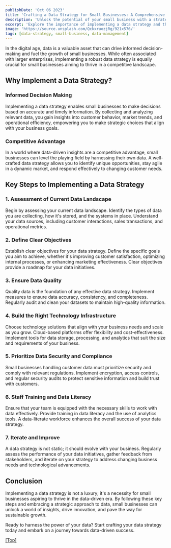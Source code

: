 ```yaml
---
publishDate: 'Oct 06 2023'
title: 'Crafting a Data Strategy for Small Businesses: A Comprehensive Guide'
description: 'Unlock the potential of your small business with a strategic approach to data.'
excerpt: 'Explore the importance of implementing a data strategy and the key steps to kickstart the process for small businesses.'
image: 'https://source.unsplash.com/QckxruozjRg/921x576/'
tags: [data-strategy, small-business, data-management]
---
```


In the digital age, data is a valuable asset that can drive informed decision-making and fuel the growth of small businesses. While often associated with larger enterprises, implementing a robust data strategy is equally crucial for small businesses aiming to thrive in a competitive landscape.

## <a name="Introduction"></a>Why Implement a Data Strategy?

### <a name="InformedDecisionMaking"></a>Informed Decision Making

Implementing a data strategy enables small businesses to make decisions based on accurate and timely information. By collecting and analyzing relevant data, you gain insights into customer behavior, market trends, and operational efficiency, empowering you to make strategic choices that align with your business goals.

### <a name="CompetitiveAdvantage"></a>Competitive Advantage

In a world where data-driven insights are a competitive advantage, small businesses can level the playing field by harnessing their own data. A well-crafted data strategy allows you to identify unique opportunities, stay agile in a dynamic market, and respond effectively to changing customer needs.

## <a name="KeySteps"></a>Key Steps to Implementing a Data Strategy

### <a name="Assessment"></a>1. Assessment of Current Data Landscape

Begin by assessing your current data landscape. Identify the types of data you are collecting, how it's stored, and the systems in place. Understand your data sources, including customer interactions, sales transactions, and operational metrics.

### <a name="DefineObjectives"></a>2. Define Clear Objectives

Establish clear objectives for your data strategy. Define the specific goals you aim to achieve, whether it's improving customer satisfaction, optimizing internal processes, or enhancing marketing effectiveness. Clear objectives provide a roadmap for your data initiatives.

### <a name="DataQuality"></a>3. Ensure Data Quality

Quality data is the foundation of any effective data strategy. Implement measures to ensure data accuracy, consistency, and completeness. Regularly audit and clean your datasets to maintain high-quality information.

### <a name="TechnologyInfrastructure"></a>4. Build the Right Technology Infrastructure

Choose technology solutions that align with your business needs and scale as you grow. Cloud-based platforms offer flexibility and cost-effectiveness. Implement tools for data storage, processing, and analytics that suit the size and requirements of your business.

### <a name="DataSecurity"></a>5. Prioritize Data Security and Compliance

Small businesses handling customer data must prioritize security and comply with relevant regulations. Implement encryption, access controls, and regular security audits to protect sensitive information and build trust with customers.

### <a name="StaffTraining"></a>6. Staff Training and Data Literacy

Ensure that your team is equipped with the necessary skills to work with data effectively. Provide training in data literacy and the use of analytics tools. A data-literate workforce enhances the overall success of your data strategy.

### <a name="Iterate"></a>7. Iterate and Improve

A data strategy is not static; it should evolve with your business. Regularly assess the performance of your data initiatives, gather feedback from stakeholders, and iterate on your strategy to address changing business needs and technological advancements.

## <a name="Conclusion"></a>Conclusion

Implementing a data strategy is not a luxury; it's a necessity for small businesses aspiring to thrive in the data-driven era. By following these key steps and embracing a strategic approach to data, small businesses can unlock a world of insights, drive innovation, and pave the way for sustainable growth.

Ready to harness the power of your data? Start crafting your data strategy today and embark on a journey towards data-driven success.

[[Top]](#top)
